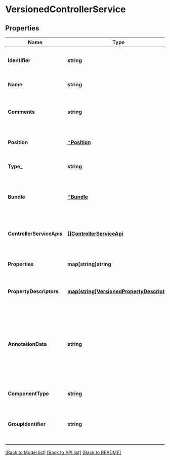 # VersionedControllerService

## Properties
Name | Type | Description | Notes
------------ | ------------- | ------------- | -------------
**Identifier** | **string** | The component&#39;s unique identifier | [optional] [default to null]
**Name** | **string** | The component&#39;s name | [optional] [default to null]
**Comments** | **string** | The user-supplied comments for the component | [optional] [default to null]
**Position** | [***Position**](Position.md) | The component&#39;s position on the graph | [optional] [default to null]
**Type_** | **string** | The type of the controller service. | [optional] [default to null]
**Bundle** | [***Bundle**](Bundle.md) | The details of the artifact that bundled this processor type. | [optional] [default to null]
**ControllerServiceApis** | [**[]ControllerServiceApi**](ControllerServiceAPI.md) | Lists the APIs this Controller Service implements. | [optional] [default to null]
**Properties** | **map[string]string** | The properties of the controller service. | [optional] [default to null]
**PropertyDescriptors** | [**map[string]VersionedPropertyDescriptor**](VersionedPropertyDescriptor.md) | The property descriptors for the processor. | [optional] [default to null]
**AnnotationData** | **string** | The annotation for the controller service. This is how the custom UI relays configuration to the controller service. | [optional] [default to null]
**ComponentType** | **string** |  | [optional] [default to null]
**GroupIdentifier** | **string** | The ID of the Process Group that this component belongs to | [optional] [default to null]

[[Back to Model list]](../README.md#documentation-for-models) [[Back to API list]](../README.md#documentation-for-api-endpoints) [[Back to README]](../README.md)


